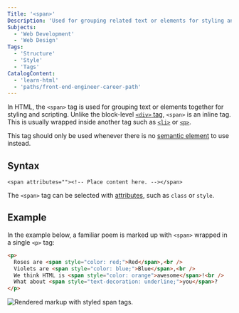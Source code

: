 ```yaml
---
Title: '<span>'
Description: 'Used for grouping related text or elements for styling and scripting.'
Subjects:
  - 'Web Development'
  - 'Web Design'
Tags:
  - 'Structure'
  - 'Style'
  - 'Tags'
CatalogContent:
  - 'learn-html'
  - 'paths/front-end-engineer-career-path'
---
```


In HTML, the `<span>` tag is used for grouping text or elements together for styling and scripting. Unlike the block-level [`<div>` tag](https://www.codecademy.com/resources/docs/html/tags/div), `<span>` is an inline tag. This is usually wrapped inside another tag such as [`<li>`](https://www.codecademy.com/resources/docs/html/tags/li) or [`<p>`](https://www.codecademy.com/resources/docs/html/paragraphs).
  
This tag should only be used whenever there is no [semantic element](https://www.codecademy.com/resources/docs/html/semantic-html) to use instead.

## Syntax

```pseudo
<span attributes=""><!-- Place content here. --></span>
```

The `<span>` tag can be selected with [attributes](https://www.codecademy.com/resources/docs/html/attributes), such as `class` or `style`.

## Example

In the example below, a familiar poem is marked up with `<span>` wrapped in a single `<p>` tag:

```html
<p>
  Roses are <span style="color: red;">Red</span>,<br />
  Violets are <span style="color: blue;">Blue</span>,<br />
  We think HTML is <span style="color: orange">awesome</span>!<br />
  What about <span style="text-decoration: underline;">you</span>?
</p>
```

![Rendered markup with styled span tags.](https://raw.githubusercontent.com/Codecademy/docs/main/media/span-tag-image.png)
